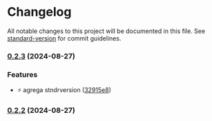 # Changelog

All notable changes to this project will be documented in this file. See [standard-version](https://github.com/conventional-changelog/standard-version) for commit guidelines.

### [0.2.3](https://github.com/VictorManuelCarrillo/test/compare/v0.2.2...v0.2.3) (2024-08-27)


### Features

* :zap: agrega stndrversion ([32915e8](https://github.com/VictorManuelCarrillo/test/commit/32915e8ce59865e4e80a552083d0254601eded61))

### [0.2.2](https://github.com/VictorManuelCarrillo/test/compare/v0.2.1...v0.2.2) (2024-08-27)
